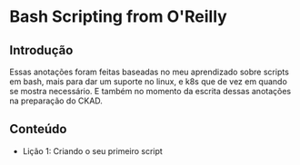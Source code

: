 # Bash Scripting from O'Reilly

## Introdução 

Essas anotações foram feitas baseadas no meu aprendizado sobre scripts em bash, mais para dar um suporte no linux, e k8s que de vez em quando se mostra necessário. E também no momento da escrita dessas anotações na preparação do CKAD.

## Conteúdo

* Lição 1: Criando o seu primeiro script